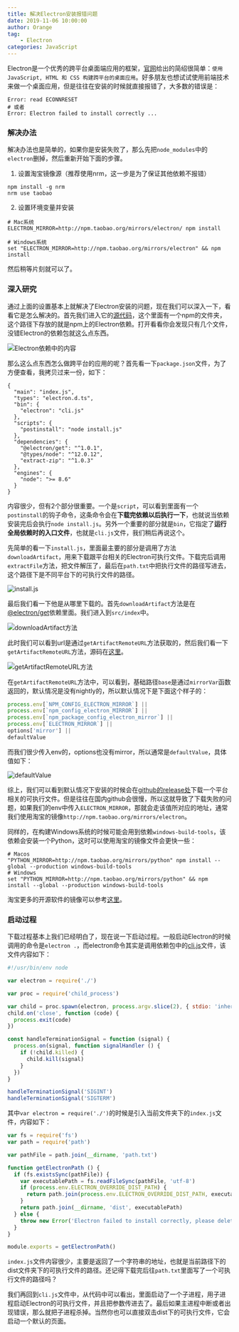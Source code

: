 ```yaml
---
title: 解决Electron安装报错问题
date: 2019-11-06 10:00:00
author: Orange
tag:
	- Electron
categories: JavaScript
---
```


Electron是一个优秀的跨平台桌面端应用的框架，[官网](https://electronjs.org/)给出的简绍很简单：`使用 JavaScript, HTML 和 CSS 构建跨平台的桌面应用`。好多朋友也想试试使用前端技术来做一个桌面应用，但是往往在安装的时候就直接报错了，大多数的错误是：

```Text
Error: read ECONNRESET
# 或者
Error: Electron failed to install correctly ...
```

### 解决办法 ###

解决办法也是简单的，如果你是安装失败了，那么先把`node_modules`中的`electron`删掉，然后重新开始下面的步骤。

1. 设置淘宝镜像源（推荐使用nrm，这一步是为了保证其他依赖不报错）

  ```shell
  npm install -g nrm
  nrm use taobao
  ```

2. 设置环境变量并安装

  ```shell
  # Mac系统
  ELECTRON_MIRROR=http://npm.taobao.org/mirrors/electron/ npm install

  # Windows系统
  set "ELECTRON_MIRROR=http://npm.taobao.org/mirrors/electron" && npm install
  ```

  然后稍等片刻就可以了。

### 深入研究 ###

通过上面的设置基本上就解决了Electron安装的问题，现在我们可以深入一下，看看它是怎么解决的。首先我们进入它的[源代码](https://github.com/electron/electron)，这个里面有一个npm的文件夹，这个路径下存放的就是npm上的Electron依赖。打开看看你会发现只有几个文件，没错Electron的依赖包就这么点东西。

![Electron依赖中的内容](1.png)

那么这么点东西怎么做跨平台的应用的呢？首先看一下`package.json`文件，为了方便查看，我拷贝过来一份，如下：

```shell
{
  "main": "index.js",
  "types": "electron.d.ts",
  "bin": {
    "electron": "cli.js"
  },
  "scripts": {
    "postinstall": "node install.js"
  },
  "dependencies": {
    "@electron/get": "^1.0.1",
    "@types/node": "^12.0.12",
    "extract-zip": "^1.0.3"
  },
  "engines": {
    "node": ">= 8.6"
  }
}
```

内容很少，但有2个部分很重要。一个是`script`，可以看到里面有一个`postinstall`的钩子命令，这条命令会在**下载完依赖以后执行一下**，也就说当依赖安装完后会执行`node install.js`。另外一个重要的部分就是`bin`，它指定了**运行全局依赖时的入口文件**，也就是`cli.js`文件，我们稍后再说这个。

先简单的看一下`install.js`，里面最主要的部分是调用了方法`downloadArtifact`，用来下载跟平台相关的Electron可执行文件。下载完后调用`extractFile`方法，把文件解压了，最后在`path.txt`中把执行文件的路径写进去，这个路径下是不同平台下的可执行文件的路径。

![install.js](2.png)

最后我们看一下他是从哪里下载的。首先`downloadArtifact`方法是在[@electron/get](https://github.com/electron/get)依赖里面。我们进入到`src/index`中。

![downloadArtifact方法](3.png)

此时我们可以看到url是通过`getArtifactRemoteURL`方法获取的，然后我们看一下`getArtifactRemoteURL`方法，源码在[这里](https://github.com/electron/get/blob/master/src/artifact-utils.ts)。

![getArtifactRemoteURL方法](4.png)

在`getArtifactRemoteURL`方法中，可以看到，基础路径`base`是通过`mirrorVar`函数返回的，默认情况是没有nightly的，所以默认情况下是下面这个样子的：

```JavaScript
process.env[`NPM_CONFIG_ELECTRON_MIRROR`] ||
process.env[`npm_config_electron_MIRROR`] ||
process.env[`npm_package_config_electron_mirror`] ||
process.env[`ELECTRON_MIRROR`] ||
options['mirror'] ||
defaultValue
```

而我们很少传入env的，options也没有mirror，所以通常是`defaultValue`，具体值如下：

![defaultValue](5.png)

综上，我们可以看到默认情况下安装的时候会在[github的release处](https://github.com/electron/electron/releases)下载一个平台相关的可执行文件。但是往往在国内github会很慢，所以这就导致了下载失败的问题，如果我们的env中传入`ELECTRON_MIRROR`，那就会走该值所对应的地址，通常我们使用淘宝的镜像`http://npm.taobao.org/mirrors/electron`。

同样的，在构建Windows系统的时候可能会用到依赖`windows-build-tools`，该依赖会安装一个Python，这时可以使用淘宝的镜像文件会更快一些：

``` shell
# Macos
"PYTHON_MIRROR=http://npm.taobao.org/mirrors/python" npm install --global --production windows-build-tools
# Windows
set "PYTHON_MIRROR=http://npm.taobao.org/mirrors/python" && npm install --global --production windows-build-tools
```

淘宝更多的开源软件的镜像可以参考[这里](https://npm.taobao.org/mirrors)。

### 启动过程 ###

下载过程基本上我们已经明白了，现在说一下启动过程。一般启动Electron的时候调用的命令是`electron .`，而electron命令其实是调用依赖包中的[cli.js](https://github.com/electron/electron/blob/master/npm/cli.js)文件，该文件内容如下：

```JavaScript
#!/usr/bin/env node

var electron = require('./')

var proc = require('child_process')

var child = proc.spawn(electron, process.argv.slice(2), { stdio: 'inherit', windowsHide: false })
child.on('close', function (code) {
  process.exit(code)
})

const handleTerminationSignal = function (signal) {
  process.on(signal, function signalHandler () {
    if (!child.killed) {
      child.kill(signal)
    }
  })
}

handleTerminationSignal('SIGINT')
handleTerminationSignal('SIGTERM')
```

其中`var electron = require('./')`的时候是引入当前文件夹下的`index.js`文件，内容如下：

```JavaScript
var fs = require('fs')
var path = require('path')

var pathFile = path.join(__dirname, 'path.txt')

function getElectronPath () {
  if (fs.existsSync(pathFile)) {
    var executablePath = fs.readFileSync(pathFile, 'utf-8')
    if (process.env.ELECTRON_OVERRIDE_DIST_PATH) {
      return path.join(process.env.ELECTRON_OVERRIDE_DIST_PATH, executablePath)
    }
    return path.join(__dirname, 'dist', executablePath)
  } else {
    throw new Error('Electron failed to install correctly, please delete node_modules/electron and try installing again')
  }
}

module.exports = getElectronPath()
```

`index.js`文件内容很少，主要是返回了一个字符串的地址，也就是当前路径下的dist文件夹下的可执行文件的路径。还记得下载完后往`path.txt`里面写了一个可执行文件的路径吗？

我们再回到`cli.js`文件中，从代码中可以看出，里面启动了一个子进程，用子进程启动Electron的可执行文件，并且把参数传进去了。最后如果主进程中断或者出现错误，那么就把子进程杀掉。当然你也可以直接双击dist下的可执行文件，它会启动一个默认的页面。
